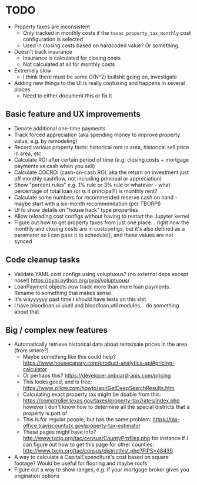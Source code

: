 # TODO

* Property taxes are inconsistent
    * Only tracked in monthly costs if the `texas_property_tax_monthly` cost configuration is selected
    * Used in closing costs based on hardcoded value? Or something.
* Doesn't track insurance
    * Insurance is calculated for closing costs
    * Not calculated at all for monthly costs
* Extremely slow
    * I think there must be some O(N^2) bullshit going on, investigate
* Adding new things to the UI is really confusing and happens in several places
    * Need to either document this or fix it

## Basic feature and UX improvements

- Denote additional one-time payments
- Track forced appreciation (aka spending money to improve property value, e.g. by remodeling)
- Record various property facts: historical rent in area, historical sell price in area, etc
- Calculate ROI after certain period of time (e.g. closing costs + mortgage payments vs cash when you sell)
- Calculate COCROI (cash-on-cash ROI, aka the return on investment just off monthly cashflow, not including principal or appreciation)
- Show "percent rules" e.g. 1% rule or 3% rule or whatever - what percentage of total loan (or is it principal?) is monthly rent?
- Calculate some numbers for recommended reserve cash on hand - maybe start with a six-month recommendation (per TBORPI)
- UI to show details on "house hack" type properties
- Allow reloading cost configs without having to restart the Jupyter kernel
- Figure out how to get property taxes from just one place... right now the monthly and closing costs are in costconfigs, but it's also defined as a parameter so I can pass it to schedule(), and these values are not synced

## Code cleanup tasks

- Validate YAML cost configs using voluptuous? (no external deps except nose!) <https://pypi.python.org/pypi/voluptuous/>
- LoanPayment objects now track more than mere loan payments. Rename to something that makes sense.
- It's wayyyyyy past time I should have tests on this shit
- I have bloodloan.ui.uiutil and bloodloan.util modules... do something about that

## Big / complex new features

- Automatically retrieve historical data about rents/sale prices in the area (from where?)
    - Maybe something like this could help? https://www.housecanary.com/product-analytics-api#pricing-calculator
    - Or perhaps this? https://developer.onboard-apis.com/pricing
    - This looks good, and is free: https://www.zillow.com/howto/api/GetDeepSearchResults.htm
    - Calculating exact property tax might be doable from this: https://comptroller.texas.gov/taxes/property-tax/rates/index.php
    however I don't know how to determine all the special districts that a property is part of
    - This is for regular people, but has the same problem: https://tax-office.traviscountytx.gov/property-tax-estimator
    - These pages might have info? http://www.txcip.org/tac/census/CountyProfiles.php
    for instance if I can figure out how to get this page for other counties: http://www.txcip.org/tac/census/districthist.php?FIPS=48439
- A way to calculate a CapitalExpenditure's cost based on square footage? Would be useful for flooring and maybe roofs
- Figure out a way to show ranges, e.g. if your mortgage broker gives you origination options
